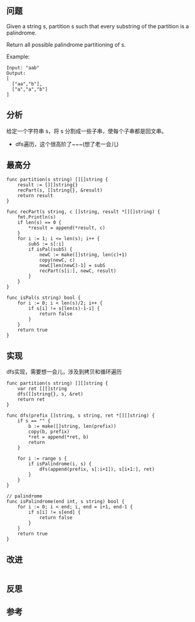 ## 问题
Given a string s, partition s such that every substring of the partition is a palindrome.

Return all possible palindrome partitioning of s.

Example:
```
Input: "aab"
Output:
[
  ["aa","b"],
  ["a","a","b"]
]
```

## 分析
给定一个字符串 s，将 s 分割成一些子串，使每个子串都是回文串。
- dfs遍历，这个很高阶了~~~(想了老一会儿)

## 最高分
```golang
func partition(s string) [][]string {
    result := [][]string{}
    recPart(s, []string{}, &result)
    return result
}

func recPart(s string, c []string, result *[][]string) {
    fmt.Println(s)
    if len(s) == 0 {
        *result = append(*result, c)
    }
    for i := 1; i <= len(s); i++ {
        subS := s[:i]
        if isPal(subS) {
            newC := make([]string, len(c)+1)
            copy(newC, c)
            newC[len(newC)-1] = subS
            recPart(s[i:], newC, result)
        }
    }
}

func isPal(s string) bool {
    for i := 0; i < len(s)/2; i++ {
        if s[i] != s[len(s)-1-i] {
            return false
        }
    }
    return true
}
```

## 实现
dfs实现，需要想一会儿，涉及到拷贝和循环遍历
```golang
func partition(s string) [][]string {
    var ret [][]string
    dfs([]string{}, s, &ret)
    return ret
}

func dfs(prefix []string, s string, ret *[][]string) {
    if s == "" {
        b := make([]string, len(prefix))
        copy(b, prefix)
        *ret = append(*ret, b)
        return
    }

    for i := range s {
        if isPalindrome(i, s) {
            dfs(append(prefix, s[:i+1]), s[i+1:], ret)
        }
    }
}

// palindrome
func isPalindrome(end int, s string) bool {
    for i := 0; i < end; i, end = i+1, end-1 {
        if s[i] != s[end] {
            return false
        }
    }
    return true
}
```

## 改进
```golang

```

## 反思

## 参考